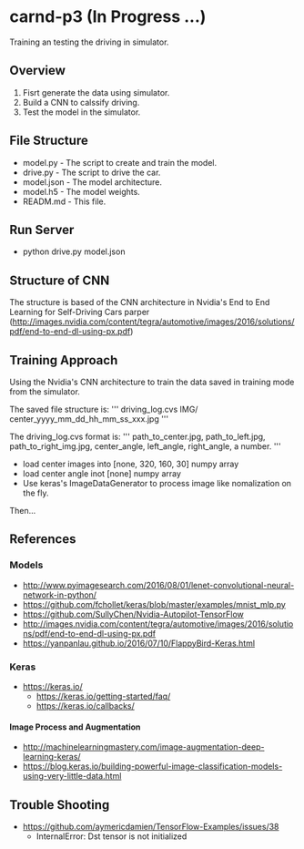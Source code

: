 # carnd-p3 (In Progress ...)
Training an testing the driving in simulator.

## Overview
 1. Fisrt generate the data using simulator.
 2. Build a CNN to calssify driving.
 3. Test the model in the simulator.
 
## File Structure
 * model.py - The script to create and train the model.
 * drive.py - The script to drive the car.
 * model.json - The model architecture.
 * model.h5 - The model weights.
 * READM.md - This file.

## Run Server
 * python drive.py model.json

## Structure of CNN
The structure is based of the CNN architecture in Nvidia's End to End Learning for Self-Driving Cars parper (http://images.nvidia.com/content/tegra/automotive/images/2016/solutions/pdf/end-to-end-dl-using-px.pdf)



## Training Approach
Using the Nvidia's CNN architecture to train the data saved in training mode from the simulator.

The saved file structure is:
'''
 driving_log.cvs
 IMG/
   center_yyyy_mm_dd_hh_mm_ss_xxx.jpg
'''

The driving_log.cvs format is:
'''
path_to_center.jpg, path_to_left.jpg, path_to_right_img.jpg, center_angle, left_angle, right_angle, a number.
'''

* load center images into [none, 320, 160, 30] numpy array
* load center angle inot [none] numpy array
* Use keras's ImageDataGenerator to process image like nomalization on the fly. 

Then...


## References
### Models
* http://www.pyimagesearch.com/2016/08/01/lenet-convolutional-neural-network-in-python/
* https://github.com/fchollet/keras/blob/master/examples/mnist_mlp.py
* https://github.com/SullyChen/Nvidia-Autopilot-TensorFlow
* http://images.nvidia.com/content/tegra/automotive/images/2016/solutions/pdf/end-to-end-dl-using-px.pdf
* https://yanpanlau.github.io/2016/07/10/FlappyBird-Keras.html

### Keras
* https://keras.io/
  * https://keras.io/getting-started/faq/
  * https://keras.io/callbacks/

#### Image Process and Augmentation 
* http://machinelearningmastery.com/image-augmentation-deep-learning-keras/
* https://blog.keras.io/building-powerful-image-classification-models-using-very-little-data.html

## Trouble Shooting
* https://github.com/aymericdamien/TensorFlow-Examples/issues/38
  * InternalError: Dst tensor is not initialized
